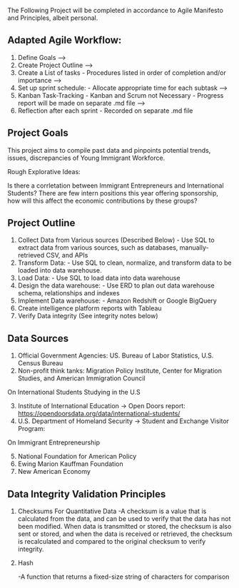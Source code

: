 


The Following Project will be completed in accordance to Agile Manifesto and Principles, albeit personal. 

## Adapted Agile Workflow: 

1. Define Goals 
-->
2. Create Project Outline 
--> 
3. Create a List of tasks
              - Procedures listed in order of completion and/or importance
-->
4. Set up sprint schedule:
              - Allocate appropriate time for each subtask
-->
5. Kanban Task-Tracking
              - Kanban and Scrum not Necessary 
              - Progress report will be made on separate .md file
-->
6. Reflection after each sprint
              - Recorded on separate .md file

              


## Project Goals 

This project aims to compile past data and pinpoints potential trends, issues, discrepancies of Young Immigrant Workforce. 

Rough Explorative Ideas:

Is there a corrletation between Immigrant Entrepreneurs and International Students? 
There are few intern positions this year offering sponsorship, how will this affect the economic contributions by these groups? 

## Project Outline 

1. Collect Data from Various sources (Described Below) 
        - Use SQL to extract data from various sources, such as databases, manually-retrieved CSV, and APIs
2. Transform Data: 
        - Use SQL to clean, normalize, and transform data to be loaded into data warehouse. 
3. Load Data:
        - Use SQL to load data into data warehouse
4. Design the data warehouse:
        - Use ERD to plan out data warehouse schema, relationships and indexes
5. Implement Data warehouse: 
        - Amazon Redshift or Google BigQuery
6. Create intelligence platform reports with Tableau
7. Verify Data integrity (See integrity notes below) 



## Data Sources

1. Official Government Agencies:   US. Bureau of Labor Statistics,   U.S. Census Bureau 
2. Non-profit think tanks: Migration Policy Institute, Center for Migration Studies, and American Immigration Council 

On International Students Studying in the U.S

3.  Institute of International Education -> Open Doors report:    https://opendoorsdata.org/data/international-students/ 
4. U.S. Department of Homeland Security -> Student and Exchange Visitor Program: 

On Immigrant Entrepreneurship 

5. National Foundation for American Policy 
6. Ewing Marion Kauffman Foundation
7. New American Economy


## Data Integrity Validation Principles 

1. Checksums For Quantitative Data 
    -A checksum is a value that is calculated from the data, and can be used to verify that the data has not been modified. When data is transmitted or           stored, the checksum is also sent or stored, and when the data is received or retrieved, the checksum is recalculated and compared to the                 original checksum to verify integrity.
    
2. Hash

    -A function that returns a fixed-size string of characters for comparison 






